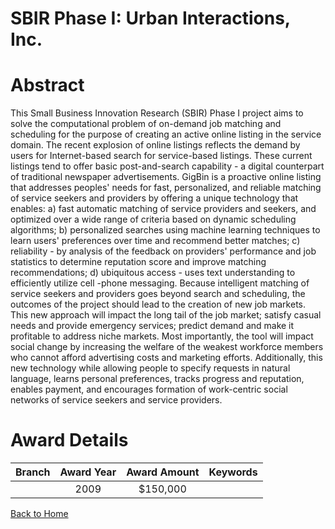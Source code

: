 
SBIR Phase I: Urban Interactions, Inc.
======================================

# Abstract


This Small Business Innovation Research (SBIR) Phase I project aims to solve the computational problem of on-demand job matching and scheduling for the purpose of creating an active online listing in the service domain. The recent explosion of online listings reflects the demand by users for Internet-based search for service-based listings. These current listings tend to offer basic post-and-search capability - a digital counterpart of traditional newspaper advertisements. GigBin is a proactive online listing that addresses peoples' needs for fast, personalized, and reliable matching of service seekers and providers by offering a unique technology that enables: a) fast automatic matching of service providers and seekers, and optimized over a wide range of criteria based on dynamic scheduling algorithms; b) personalized searches using machine learning techniques to learn users' preferences over time and recommend better matches; c) reliability - by analysis of the feedback on providers' performance and job statistics to determine reputation score and improve matching recommendations; d) ubiquitous access - uses text  understanding to efficiently utilize cell
-phone messaging.  Because intelligent matching of service seekers and providers goes beyond search and scheduling, the outcomes of the project should lead to the creation of new job markets. This new approach will impact the long tail of the job market; satisfy casual needs and provide emergency services; predict demand and make it profitable to address niche markets. Most importantly, the tool will impact social change by increasing the welfare of the weakest workforce members who cannot afford advertising costs and marketing efforts. Additionally, this new technology while allowing people to specify requests in natural language, learns personal preferences, tracks progress and reputation, enables payment, and encourages formation of work-centric social networks of service seekers and service providers.  

# Award Details

|Branch|Award Year|Award Amount|Keywords|
| :---: | :---: | :---: | :---: |
||2009|$150,000||
  
  


[Back to Home](https://github.com/chrischow/dod_sbir_awards/Reports/JT/#108)